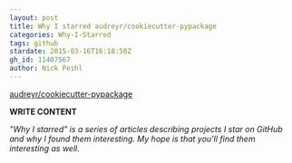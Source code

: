 ```yaml
---
layout: post
title: Why I starred audreyr/cookiecutter-pypackage
categories: Why-I-Starred
tags: github
stardate: 2015-03-16T16:18:50Z
gh_id: 11407567
author: Nick Peihl
---
```


[audreyr/cookiecutter-pypackage](star.repo.html_url)

**WRITE CONTENT**

*"Why I starred" is a series of articles describing projects I star on GitHub and why I found them interesting. My hope is that you'll find them interesting as well.*

